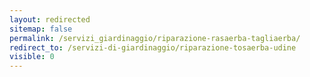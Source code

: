 ```yaml
---
layout: redirected
sitemap: false
permalink: /servizi_giardinaggio/riparazione-rasaerba-tagliaerba/
redirect_to: /servizi-di-giardinaggio/riparazione-tosaerba-udine
visible: 0
---
```

